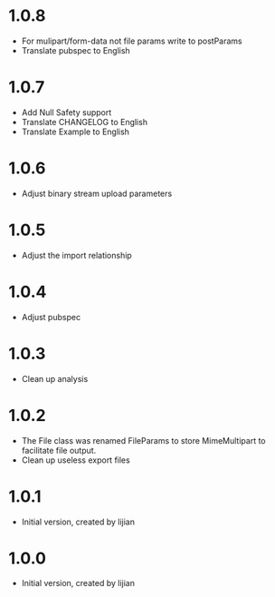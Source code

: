 # 1.0.8

- For mulipart/form-data not file params write to postParams
- Translate pubspec to English

# 1.0.7

- Add Null Safety support
- Translate CHANGELOG to English
- Translate Example to English

# 1.0.6

- Adjust binary stream upload parameters

# 1.0.5

- Adjust the import relationship

# 1.0.4

- Adjust pubspec

# 1.0.3

- Clean up analysis

# 1.0.2

- The File class was renamed FileParams to store MimeMultipart to facilitate file output.
- Clean up useless export files

# 1.0.1

- Initial version, created by lijian

# 1.0.0

- Initial version, created by lijian
